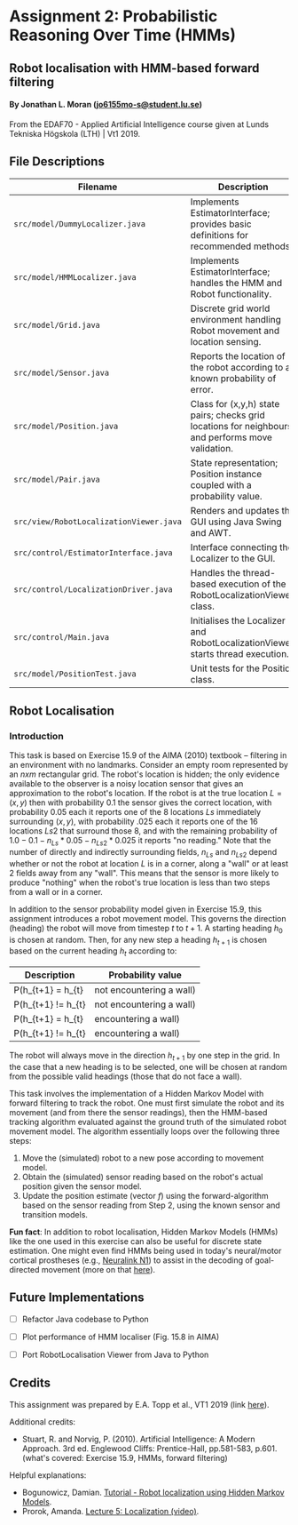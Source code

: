 # Assignment 2: Probabilistic Reasoning Over Time (HMMs)
## Robot localisation with HMM-based forward filtering
#### By Jonathan L. Moran (jo6155mo-s@student.lu.se)
From the EDAF70 - Applied Artificial Intelligence course given at Lunds Tekniska Högskola (LTH) | Vt1 2019.


## File Descriptions

Filename                                | Description
----------------------------------------|----------------------------------------------------------------------------------------------------
`src/model/DummyLocalizer.java`         | Implements EstimatorInterface; provides basic definitions for recommended methods.             
`src/model/HMMLocalizer.java`           | Implements EstimatorInterface; handles the HMM and Robot functionality.
`src/model/Grid.java`                   | Discrete grid world environment handling Robot movement and location sensing.
`src/model/Sensor.java`                 | Reports the location of the robot according to a known probability of error.
`src/model/Position.java`               | Class for (x,y,h) state pairs; checks grid locations for neighbours and performs move validation.
`src/model/Pair.java`                   | State representation; Position instance coupled with a probability value.
`src/view/RobotLocalizationViewer.java` | Renders and updates the GUI using Java Swing and AWT.
`src/control/EstimatorInterface.java`   | Interface connecting the Localizer to the GUI.
`src/control/LocalizationDriver.java`   | Handles the thread-based execution of the RobotLocalizationViewer class.
`src/control/Main.java`                 | Initialises the Localizer and RobotLocalizationViewer, starts thread execution.
`src/model/PositionTest.java`           | Unit tests for the Position class.



## Robot Localisation
### Introduction
This task is based on Exercise 15.9 of the AIMA (2010) textbook – filtering in an environment with no landmarks. Consider an empty room represented by an $n x m$ rectangular grid. The robot's location is hidden; the only evidence available to the observer is a noisy location sensor that gives an approximation to the robot's location. If the robot is at the true location $L = (x, y)$ then with probability $0.1$ the sensor gives the correct location, with probability $0.05$ each it reports one of the 8 locations $Ls$ immediately surrounding $(x, y)$, with probability $.025$ each it reports one of the 16 locations $Ls2$ that surround those 8, and with the remaining probability of $1.0 - 0.1 - n_{Ls} * 0.05 - n_{Ls2} * 0.025$ it reports "no reading." Note that the number of directly and indirectly surrounding fields, $n_{Ls}$ and $n_{Ls2}$ depend whether or not the robot at location $L$ is in a corner, along a "wall" or at least 2 fields away from any "wall". This means that the sensor is more likely to produce "nothing" when the robot's true location is less than two steps from a wall or in a corner.

In addition to the sensor probability model given in Exercise 15.9, this assignment introduces a robot movement model. This governs the direction (heading) the robot will move from timestep $t$ to $t+1$. A starting heading $h_0$ is chosen at random. Then, for any new step a heading $h_{t+1}$ is chosen based on the current heading $h_{t}$ according to:

| Description                                     | Probability value |
|-------------------------------------------------|-------------------|
| P(h_{t+1} = h_{t}  | not encountering a wall)   | 0.7               |
| P(h_{t+1} != h_{t} | not encountering a wall)   | 0.3               |
| P(h_{t+1} = h_{t}  | encountering a wall)       | 0.0               |
| P(h_{t+1} != h_{t} | encountering a wall)       | 1.0               |


The robot will always move in the direction $h_{t+1}$ by one step in the grid. In the case that a new heading is to be selected, one will be chosen at random from the possible valid headings (those that do not face a wall).

This task involves the implementation of a Hidden Markov Model with forward filtering to track the robot. One must first simulate the robot and its movement (and from there the sensor readings), then the HMM-based tracking algorithm evaluated against the ground truth of the simulated robot movement model. The algorithm essentially loops over the following three steps:
1.  Move the (simulated) robot to a new pose according to movement model.
2.  Obtain the (simulated) sensor reading based on the robot's actual position given the sensor model.
3.  Update the position estimate (vector $f$) using the forward-algorithm based on the sensor reading from Step 2, using the known sensor and transition models.


**Fun fact**: In addition to robot localisation, Hidden Markov Models (HMMs) like the one used in this exercise can also be useful for discrete state estimation. One might even find HMMs being used in today's neural/motor cortical prostheses (e.g., [Neuralink N1](https://www.youtube.com/watch?v=LgJpYOTll8U)) to assist in the decoding of goal-directed movement (more on that [here](https://web.stanford.edu/~shenoy/GroupPublications/KaoNuyujukianEtAlIEEETBME2017.pdf)).


## Future Implementations
-[ ] Refactor Java codebase to Python
-[ ] Plot performance of HMM localiser (Fig. 15.8 in AIMA)
-[ ] Port RobotLocalisation Viewer from Java to Python


## Credits
This assignment was prepared by E.A. Topp et al., VT1 2019 (link [here](https://web.archive.org/web/20191124213756/http://cs.lth.se/edaf70/programming-assignments-2019/probabilistic-reasoning/)).

Additional credits:
*  Stuart, R. and Norvig, P. (2010). Artificial Intelligence: A Modern Approach. 3rd ed. Englewood Cliffs: Prentice-Hall, pp.581-583, p.601. (what's covered: Exercise 15.9, HMMs, forward filtering)

Helpful explanations:
*  Bogunowicz, Damian. [Tutorial - Robot localization using Hidden Markov Models](https://dtransposed.github.io/blog/2018/04/01/Robot-Localization/).
*  Prorok, Amanda. [Lecture 5: Localization (video)](https://www.youtube.com/watch?v=-flpk-5Y_qc).